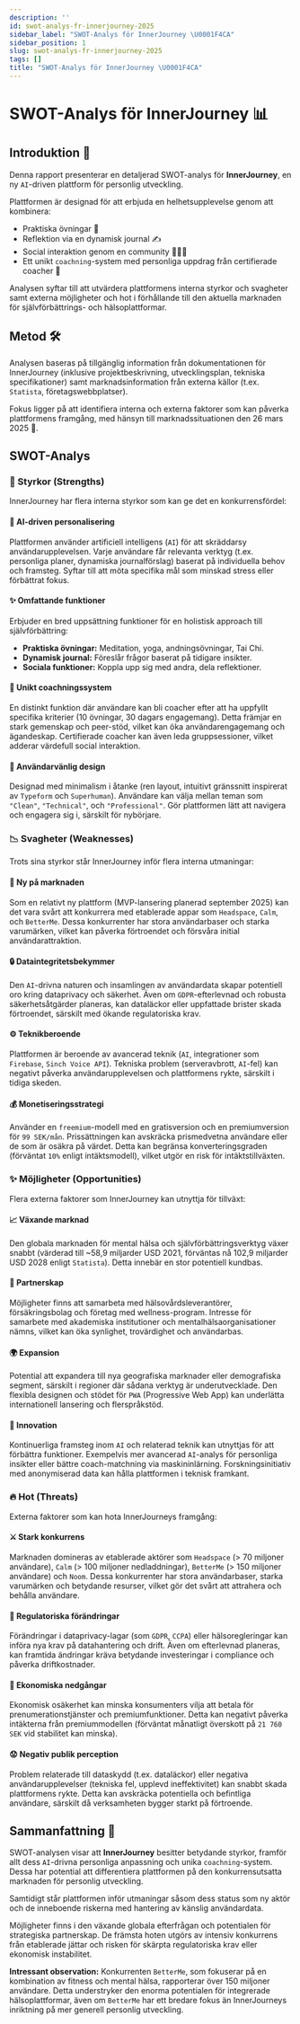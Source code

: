 ```yaml
---
description: ''
id: swot-analys-fr-innerjourney-2025
sidebar_label: "SWOT-Analys för InnerJourney \U0001F4CA"
sidebar_position: 1
slug: swot-analys-fr-innerjourney-2025
tags: []
title: "SWOT-Analys för InnerJourney \U0001F4CA"
---
```


# SWOT-Analys för InnerJourney 📊

## Introduktion 🧐

Denna rapport presenterar en detaljerad SWOT-analys för **InnerJourney**, en ny `AI`-driven plattform för personlig utveckling.

Plattformen är designad för att erbjuda en helhetsupplevelse genom att kombinera:

-   Praktiska övningar 🌱
-   Reflektion via en dynamisk journal ✍️
-   Social interaktion genom en community 🧑‍🤝‍🧑
-   Ett unikt `coachning`-system med personliga uppdrag från certifierade coacher 🎯

Analysen syftar till att utvärdera plattformens interna styrkor och svagheter samt externa möjligheter och hot i förhållande till den aktuella marknaden för självförbättrings- och hälsoplattformar.

## Metod 🛠️

Analysen baseras på tillgänglig information från dokumentationen för InnerJourney (inklusive projektbeskrivning, utvecklingsplan, tekniska specifikationer) samt marknadsinformation från externa källor (t.ex. `Statista`, företagswebbplatser).

Fokus ligger på att identifiera interna och externa faktorer som kan påverka plattformens framgång, med hänsyn till marknadssituationen den 26 mars 2025 📅.

## SWOT-Analys

### 💪 Styrkor (Strengths)

InnerJourney har flera interna styrkor som kan ge det en konkurrensfördel:

#### 🤖 AI-driven personalisering
Plattformen använder artificiell intelligens (`AI`) för att skräddarsy användarupplevelsen. Varje användare får relevanta verktyg (t.ex. personliga planer, dynamiska journalförslag) baserat på individuella behov och framsteg. Syftar till att möta specifika mål som minskad stress eller förbättrat fokus.

#### ✨ Omfattande funktioner
Erbjuder en bred uppsättning funktioner för en holistisk approach till självförbättring:
-   **Praktiska övningar:** Meditation, yoga, andningsövningar, Tai Chi.
-   **Dynamisk journal:** Föreslår frågor baserat på tidigare insikter.
-   **Sociala funktioner:** Koppla upp sig med andra, dela reflektioner.

#### 🤝 Unikt coachningssystem
En distinkt funktion där användare kan bli coacher efter att ha uppfyllt specifika kriterier (10 övningar, 30 dagars engagemang). Detta främjar en stark gemenskap och peer-stöd, vilket kan öka användarengagemang och ägandeskap. Certifierade coacher kan även leda gruppsessioner, vilket adderar värdefull social interaktion.

#### 🎨 Användarvänlig design
Designad med minimalism i åtanke (ren layout, intuitivt gränssnitt inspirerat av `Typeform` och `Superhuman`). Användare kan välja mellan teman som `"Clean"`, `"Technical"`, och `"Professional"`. Gör plattformen lätt att navigera och engagera sig i, särskilt för nybörjare.

### 📉 Svagheter (Weaknesses)

Trots sina styrkor står InnerJourney inför flera interna utmaningar:

#### 🌱 Ny på marknaden
Som en relativt ny plattform (MVP-lansering planerad september 2025) kan det vara svårt att konkurrera med etablerade appar som `Headspace`, `Calm`, och `BetterMe`. Dessa konkurrenter har stora användarbaser och starka varumärken, vilket kan påverka förtroendet och försvåra initial användarattraktion.

#### 🔒 Dataintegritetsbekymmer
Den `AI`-drivna naturen och insamlingen av användardata skapar potentiell oro kring dataprivacy och säkerhet. Även om `GDPR`-efterlevnad och robusta säkerhetsåtgärder planeras, kan dataläckor eller uppfattade brister skada förtroendet, särskilt med ökande regulatoriska krav.

#### ⚙️ Teknikberoende
Plattformen är beroende av avancerad teknik (`AI`, integrationer som `Firebase`, `Sinch Voice API`). Tekniska problem (serveravbrott, `AI`-fel) kan negativt påverka användarupplevelsen och plattformens rykte, särskilt i tidiga skeden.

#### 💰 Monetiseringsstrategi
Använder en `freemium`-modell med en gratisversion och en premiumversion för `99 SEK/mån`. Prissättningen kan avskräcka prismedvetna användare eller de som är osäkra på värdet. Detta kan begränsa konverteringsgraden (förväntat `10%` enligt intäktsmodell), vilket utgör en risk för intäktstillväxten.

### ✨ Möjligheter (Opportunities)

Flera externa faktorer som InnerJourney kan utnyttja för tillväxt:

#### 📈 Växande marknad
Den globala marknaden för mental hälsa och självförbättringsverktyg växer snabbt (värderad till ~58,9 miljarder USD 2021, förväntas nå 102,9 miljarder USD 2028 enligt `Statista`). Detta innebär en stor potentiell kundbas.

#### 🤝 Partnerskap
Möjligheter finns att samarbeta med hälsovårdsleverantörer, försäkringsbolag och företag med wellness-program. Intresse för samarbete med akademiska institutioner och mentalhälsaorganisationer nämns, vilket kan öka synlighet, trovärdighet och användarbas.

#### 🌍 Expansion
Potential att expandera till nya geografiska marknader eller demografiska segment, särskilt i regioner där sådana verktyg är underutvecklade. Den flexibla designen och stödet för `PWA` (Progressive Web App) kan underlätta internationell lansering och flerspråkstöd.

#### 🚀 Innovation
Kontinuerliga framsteg inom `AI` och relaterad teknik kan utnyttjas för att förbättra funktioner. Exempelvis mer avancerad `AI`-analys för personliga insikter eller bättre coach-matchning via maskininlärning. Forskningsinitiativ med anonymiserad data kan hålla plattformen i teknisk framkant.

### 🔥 Hot (Threats)

Externa faktorer som kan hota InnerJourneys framgång:

#### ⚔️ Stark konkurrens
Marknaden domineras av etablerade aktörer som `Headspace` (> 70 miljoner användare), `Calm` (> 100 miljoner nedladdningar), `BetterMe` (> 150 miljoner användare) och `Noom`. Dessa konkurrenter har stora användarbaser, starka varumärken och betydande resurser, vilket gör det svårt att attrahera och behålla användare.

#### 📜 Regulatoriska förändringar
Förändringar i dataprivacy-lagar (som `GDPR`, `CCPA`) eller hälsoregleringar kan införa nya krav på datahantering och drift. Även om efterlevnad planeras, kan framtida ändringar kräva betydande investeringar i compliance och påverka driftkostnader.

#### 💸 Ekonomiska nedgångar
Ekonomisk osäkerhet kan minska konsumenters vilja att betala för prenumerationstjänster och premiumfunktioner. Detta kan negativt påverka intäkterna från premiummodellen (förväntat månatligt överskott på `21 760 SEK` vid stabilitet kan minska).

#### 😟 Negativ publik perception
Problem relaterade till dataskydd (t.ex. dataläckor) eller negativa användarupplevelser (tekniska fel, upplevd ineffektivitet) kan snabbt skada plattformens rykte. Detta kan avskräcka potentiella och befintliga användare, särskilt då verksamheten bygger starkt på förtroende.

## Sammanfattning 📝

SWOT-analysen visar att **InnerJourney** besitter betydande styrkor, framför allt dess `AI`-drivna personliga anpassning och unika `coachning`-system. Dessa har potential att differentiera plattformen på den konkurrensutsatta marknaden för personlig utveckling.

Samtidigt står plattformen inför utmaningar såsom dess status som ny aktör och de inneboende riskerna med hantering av känslig användardata.

Möjligheter finns i den växande globala efterfrågan och potentialen för strategiska partnerskap. De främsta hoten utgörs av intensiv konkurrens från etablerade jättar och risken för skärpta regulatoriska krav eller ekonomisk instabilitet.

**Intressant observation:** Konkurrenten `BetterMe`, som fokuserar på en kombination av fitness och mental hälsa, rapporterar över 150 miljoner användare. Detta understryker den enorma potentialen för integrerade hälsoplattformar, även om `BetterMe` har ett bredare fokus än InnerJourneys inriktning på mer generell personlig utveckling.